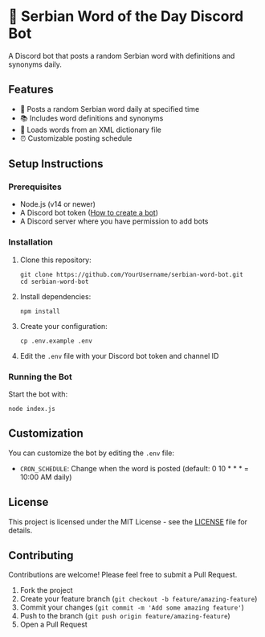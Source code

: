 # 📘 Serbian Word of the Day Discord Bot

A Discord bot that posts a random Serbian word with definitions and synonyms daily.

## Features

- 🔄 Posts a random Serbian word daily at specified time
- 📚 Includes word definitions and synonyms
- 🧠 Loads words from an XML dictionary file
- ⏰ Customizable posting schedule

## Setup Instructions

### Prerequisites

- Node.js (v14 or newer)
- A Discord bot token ([How to create a bot](https://discordjs.guide/preparations/setting-up-a-bot-application.html))
- A Discord server where you have permission to add bots

### Installation

1. Clone this repository:

   ```
   git clone https://github.com/YourUsername/serbian-word-bot.git
   cd serbian-word-bot
   ```

2. Install dependencies:

   ```
   npm install
   ```

3. Create your configuration:

   ```
   cp .env.example .env
   ```

4. Edit the `.env` file with your Discord bot token and channel ID

### Running the Bot

Start the bot with:

```
node index.js
```

## Customization

You can customize the bot by editing the `.env` file:

- `CRON_SCHEDULE`: Change when the word is posted (default: 0 10 \* \* \* = 10:00 AM daily)

## License

This project is licensed under the MIT License - see the [LICENSE](LICENSE) file for details.

## Contributing

Contributions are welcome! Please feel free to submit a Pull Request.

1. Fork the project
2. Create your feature branch (`git checkout -b feature/amazing-feature`)
3. Commit your changes (`git commit -m 'Add some amazing feature'`)
4. Push to the branch (`git push origin feature/amazing-feature`)
5. Open a Pull Request

